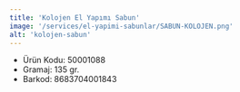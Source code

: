 ```yaml
---
title: 'Kolojen El Yapımı Sabun'
image: '/services/el-yapimi-sabunlar/SABUN-KOLOJEN.png'
alt: 'kolojen-sabun'
---
```


* Ürün Kodu: 50001088 
* Gramaj: 135 gr. 
* Barkod: 8683704001843